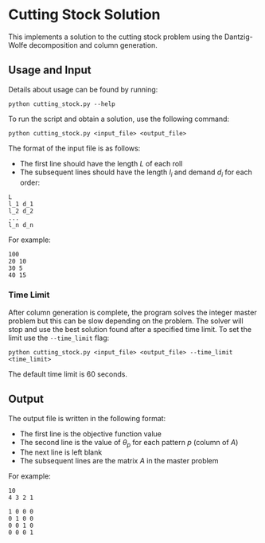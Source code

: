 # Cutting Stock Solution

This implements a solution to the cutting stock problem using the Dantzig-Wolfe decomposition and column generation.

## Usage and Input

Details about usage can be found by running:

```
python cutting_stock.py --help
```

To run the script and obtain a solution, use the following command:

```
python cutting_stock.py <input_file> <output_file>
```

The format of the input file is as follows:

* The first line should have the length $L$ of each roll
* The subsequent lines should have the length $l_i$ and demand $d_i$ for each order:

```
L
l_1 d_1
l_2 d_2
...
l_n d_n
```

For example:

```
100
20 10
30 5
40 15
```

### Time Limit
After column generation is complete, the program solves the integer master problem but this can be slow depending on the problem. The solver will stop and use the best solution found after a specified time limit. To set the limit use the `--time_limit` flag:

```
python cutting_stock.py <input_file> <output_file> --time_limit <time_limit>
```

The default time limit is 60 seconds.

## Output

The output file is written in the following format:
* The first line is the objective function value
* The second line is the value of $\theta_p$ for each pattern $p$ (column of $A$)
* The next line is left blank
* The subsequent lines are the matrix $A$ in the master problem

For example:
```
10
4 3 2 1 

1 0 0 0 
0 1 0 0 
0 0 1 0 
0 0 0 1 
```